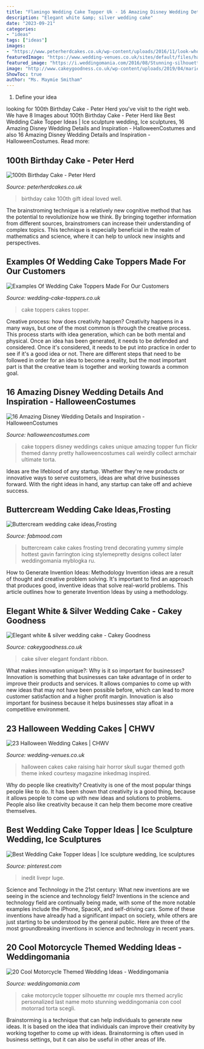 ```yaml
---
title: "Flamingo Wedding Cake Topper Uk - 16 Amazing Disney Wedding Details And Inspiration"
description: "Elegant white &amp; silver wedding cake"
date: "2023-09-21"
categories:
- "ideas"
tags: ["ideas"]
images:
- "https://www.peterherdcakes.co.uk/wp-content/uploads/2016/11/look-whos-100.jpg"
featuredImage: "https://www.wedding-venues.co.uk/sites/default/files/halloween-wedding-cakes-inkedmag.jpg"
featured_image: "https://i.weddingomania.com/2016/08/Stunning-silhouette-cake-topper.jpg"
image: "http://www.cakeygoodness.co.uk/wp-content/uploads/2019/04/marie-darrens-wedding-cake-6.jpg"
ShowToc: true
author: "Ms. Maymie Smitham"
---
```



1. Define your idea

	

		
looking for 100th Birthday Cake - Peter Herd you've visit to the right web. We have 8 Images about 100th Birthday Cake - Peter Herd like Best Wedding Cake Topper Ideas | Ice sculpture wedding, Ice sculptures, 16 Amazing Disney Wedding Details and Inspiration - HalloweenCostumes and also 16 Amazing Disney Wedding Details and Inspiration - HalloweenCostumes. Read more:
		
    
## 100th Birthday Cake - Peter Herd

<img loading=lazy src="https://www.peterherdcakes.co.uk/wp-content/uploads/2016/11/look-whos-100.jpg" onerror="this.onerror=null;this.src='https://tse2.mm.bing.net/th?id=OIP.kA5pg8WPyQwA0ovFy8l0iQHaJ6&amp;pid=15.1';" alt="100th Birthday Cake - Peter Herd">

_Source: peterherdcakes.co.uk_

>birthday cake 100th gift ideal loved well. 

	

The brainstroming technique is a relatively new cognitive method that has the potential to revolutionize how we think. By bringing together information from different sources, brainstromers can increase their understanding of complex topics. This technique is especially beneficial in the realm of mathematics and science, where it can help to unlock new insights and perspectives.

    
## Examples Of Wedding Cake Toppers Made For Our Customers

<img loading=lazy src="http://www.wedding-cake-toppers.co.uk/wp-content/gallery/toppers-on-cakes/photo.JPG" onerror="this.onerror=null;this.src='https://tse2.mm.bing.net/th?id=OIP.P0s932d_bjyKWk4yGrbcfQHaLI&amp;pid=15.1';" alt="Examples Of Wedding Cake Toppers Made For Our Customers">

_Source: wedding-cake-toppers.co.uk_

>cake toppers cakes topper. 

	

Creative process: how does creativity happen?
Creativity happens in a many ways, but one of the most common is through the creative process. This process starts with idea generation, which can be both mental and physical. Once an idea has been generated, it needs to be defended and considered. Once it's considered, it needs to be put into practice in order to see if it's a good idea or not. There are different steps that need to be followed in order for an idea to become a reality, but the most important part is that the creative team is together and working towards a common goal.

    
## 16 Amazing Disney Wedding Details And Inspiration - HalloweenCostumes

<img loading=lazy src="https://images.halloweencostumes.com/blog/images/523/1034-1/up-wedding-cake.png" onerror="this.onerror=null;this.src='https://tse3.mm.bing.net/th?id=OIP.hMzlsUu_QIzdlEhafnZLaAHaLG&amp;pid=15.1';" alt="16 Amazing Disney Wedding Details and Inspiration - HalloweenCostumes">

_Source: halloweencostumes.com_

>cake toppers disney weddings cakes unique amazing topper fun flickr themed danny pretty halloweencostumes cali weirdly collect armchair ultimate torta. 

	

Ideas are the lifeblood of any startup. Whether they're new products or innovative ways to serve customers, ideas are what drive businesses forward. With the right ideas in hand, any startup can take off and achieve success.

    
## Buttercream Wedding Cake Ideas,Frosting

<img loading=lazy src="http://fabmood.com/wp-content/uploads/2014/05/Buttercream-wedding-cake7.jpg" onerror="this.onerror=null;this.src='https://tse3.mm.bing.net/th?id=OIP.1GW6STC53gUTGYL31XkVZwHaLH&amp;pid=15.1';" alt="Buttercream wedding cake ideas,Frosting">

_Source: fabmood.com_

>buttercream cake cakes frosting trend decorating yummy simple hottest gavin farrington icing stylemepretty designs collect later weddingomania myblogka ru. 

	

How to Generate Invention Ideas: Methodology
Invention ideas are a result of thought and creative problem solving. It's important to find an approach that produces good, inventive ideas that solve real-world problems. This article outlines how to generate Invention Ideas by using a methodology.

    
## Elegant White &amp; Silver Wedding Cake - Cakey Goodness

<img loading=lazy src="http://www.cakeygoodness.co.uk/wp-content/uploads/2019/04/marie-darrens-wedding-cake-6.jpg" onerror="this.onerror=null;this.src='https://tse2.mm.bing.net/th?id=OIP.lfC0gD0E226BCuAzfAhmNgHaLP&amp;pid=15.1';" alt="Elegant white &amp; silver wedding cake - Cakey Goodness">

_Source: cakeygoodness.co.uk_

>cake silver elegant fondant ribbon. 

	

What makes innovation unique?: Why is it so important for businesses?
Innovation is something that businesses can take advantage of in order to improve their products and services. It allows companies to come up with new ideas that may not have been possible before, which can lead to more customer satisfaction and a higher profit margin. Innovation is also important for business because it helps businesses stay afloat in a competitive environment.

    
## 23 Halloween Wedding Cakes | CHWV

<img loading=lazy src="https://www.wedding-venues.co.uk/sites/default/files/halloween-wedding-cakes-inkedmag.jpg" onerror="this.onerror=null;this.src='https://tse1.mm.bing.net/th?id=OIP.FhuRCJpNg0Nw76AUAefdKQHaLH&amp;pid=15.1';" alt="23 Halloween Wedding Cakes | CHWV">

_Source: wedding-venues.co.uk_

>halloween cakes cake raising hair horror skull sugar themed goth theme inked courtesy magazine inkedmag inspired. 

	

Why do people like creativity?
Creativity is one of the most popular things people like to do. It has been shown that creativity is a good thing, because it allows people to come up with new ideas and solutions to problems. People also like creativity because it can help them become more creative themselves.

    
## Best Wedding Cake Topper Ideas | Ice Sculpture Wedding, Ice Sculptures

<img loading=lazy src="https://i.pinimg.com/originals/d0/e8/99/d0e899cb7f46befc31e481815d3ed9f1.jpg" onerror="this.onerror=null;this.src='https://tse4.mm.bing.net/th?id=OIP.yQx1YpM-Rs3IQQ8b6N3cKwHaLG&amp;pid=15.1';" alt="Best Wedding Cake Topper Ideas | Ice sculpture wedding, Ice sculptures">

_Source: pinterest.com_

>inedit livepr luge. 

	

Science and Technology in the 21st century: What new inventions are we seeing in the science and technology field?
Inventions in the science and technology field are continually being made, with some of the more notable examples include the iPhone, SpaceX, and self-driving cars. Some of these inventions have already had a significant impact on society, while others are just starting to be understood by the general public. Here are three of the most groundbreaking inventions in science and technology in recent years.

    
## 20 Cool Motorcycle Themed Wedding Ideas - Weddingomania

<img loading=lazy src="https://i.weddingomania.com/2016/08/Stunning-silhouette-cake-topper.jpg" onerror="this.onerror=null;this.src='https://tse4.mm.bing.net/th?id=OIP.d8A3IyQp29PYrS0n3HZEJgHaKu&amp;pid=15.1';" alt="20 Cool Motorcycle Themed Wedding Ideas - Weddingomania">

_Source: weddingomania.com_

>cake motorcycle topper silhouette mr couple mrs themed acrylic personalized last name moto stunning weddingomania con cool motorrad torta scegli. 

	

Brainstorming is a technique that can help individuals to generate new ideas. It is based on the idea that individuals can improve their creativity by working together to come up with ideas. Brainstorming is often used in business settings, but it can also be useful in other areas of life.

